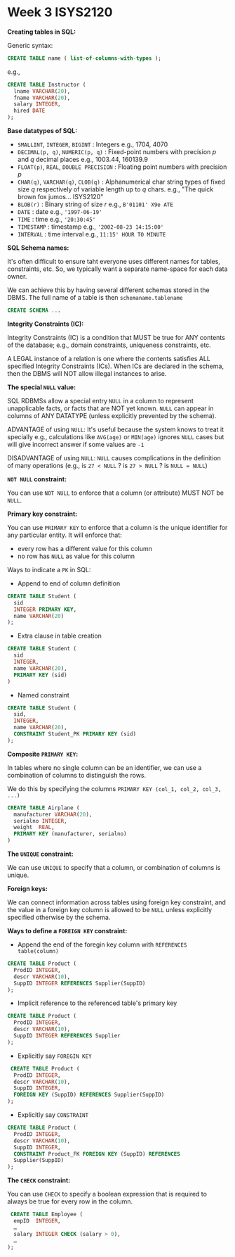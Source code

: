 # Week 3 ISYS2120

**Creating tables in SQL:**

Generic syntax:

```sql
CREATE TABLE name ( list-of-columns-with-types );
```

e.g.,

```sql
CREATE TABLE Instructor (
  lname VARCHAR(20),
  fname VARCHAR(20),
  salary INTEGER,
  hired DATE
);
```

**Base datatypes of SQL:**

- `SMALLINT`, `INTEGER`, `BIGINT` : Integers e.g., 1704, 4070
- `DECIMAL(p, q)`, `NUMERIC(p, q)` : Fixed-point numbers with precision $p$ and $q$ decimal places e.g., 1003.44, 160139.9
- `FLOAT(p)`, `REAL`, `DOUBLE PRECISION` : Floating point numbers with precision $p$
- `CHAR(q)`, `VARCHAR(q)`, `CLOB(q)` : Alphanumerical char string types of fixed size $q$ respectively of variable length up to $q$ chars. e.g., "The quick brown fox jumos... ISYS2120"
- `BLOB(r)` : Binary string of size $r$ e.g., `B'01101' X9e ATE`
- `DATE` : date e.g., `'1997-06-19'`
- `TIME` : time e.g., `'20:30:45'`
- `TIMESTAMP` : timestamp e.g., `'2002-08-23 14:15:00'`
- `INTERVAL` : time interval e.g., `11:15' HOUR TO MINUTE`

**SQL Schema names:**

It's often difficult to ensure taht everyone uses different names for tables, constraints, etc. So, we typically want a separate name-space for each data owner. 

We can achieve this by having several different schemas stored in the DBMS. The full name of a table is then `schemaname.tablename`

```sql
CREATE SCHEMA ...
```

**Integrity Constraints (IC):**

Integrity Constraints (IC) is a condition that MUST be true for ANY contents of the database; e.g., domain constraints, uniqueness constraints, etc.

A LEGAL instance of a relation is one where the contents satisfies ALL specified Integrity Constraints (ICs). When ICs are declared in the schema, then the DBMS will NOT allow illegal instances to arise.

**The special `NULL` value:**

SQL RDBMSs allow a special entry `NULL` in a column to represent unapplicable facts, or facts that are NOT yet known. `NULL` can appear in columns of ANY DATATYPE (unless explicitly prevented by the schema).

ADVANTAGE of using `NULL`: It's useful because the system knows to treat it specially e.g., calculations like `AVG(age)` or `MIN(age)` ignores `NULL` cases but will give incorrect answer if some values are `-1`

DISADVANTAGE of using `NULL`: `NULL` causes complications in the definition of many operations (e.g., is `27 < NULL` ? is `27 > NULL` ? is `NULL = NULL`)

**`NOT NULL` constraint:** 

You can use `NOT NULL` to enforce that a column (or attribute) MUST NOT be `NULL`.

**Primary key constraint:**

You can use `PRIMARY KEY` to enforce that a column is the unique identifier for any particular entity. It will enforce that:

- every row has a different value for this column
- no row has `NULL` as value for this column

Ways to indicate a `PK` in SQL:

- Append to end of column definition

```sql
CREATE TABLE Student (
  sid
  INTEGER PRIMARY KEY,
  name VARCHAR(20)
);
```

- Extra clause in table creation

```sql
CREATE TABLE Student (
  sid
  INTEGER, 
  name VARCHAR(20),
  PRIMARY KEY (sid)
)
```

- Named constraint

```sql
CREATE TABLE Student (
  sid,
  INTEGER,
  name VARCHAR(20),
  CONSTRAINT Student_PK PRIMARY KEY (sid)
);
```

**Composite `PRIMARY KEY`:**

In tables where no single column can be an identifier, we can use a combination of columns to distinguish the rows.

We do this by specifying the columns `PRIMARY KEY (col_1, col_2, col_3, ...)`

```sql
CREATE TABLE Airplane (
  manufacturer VARCHAR(20),
  serialno INTEGER, 
  weight  REAL,
  PRIMARY KEY (manufacturer, serialno)
)
```

**The `UNIQUE` constraint:**

We can use `UNIQUE` to specify that a column, or combination of columns is unique.

**Foreign keys:**

We can connect information across tables using foreign key constraint, and the value in a foreign key column is allowed to be `NULL` unless explicitly specified otherwise by the schema.

**Ways to define a `FOREIGN KEY` constraint:**

- Append the end of the foregin key column with `REFERENCES table(column)`

```sql
CREATE TABLE Product (
  ProdID INTEGER, 
  descr VARCHAR(10),
  SuppID INTEGER REFERENCES Supplier(SuppID)
);
```

- Implicit reference to the referenced table's primary key

```sql
CREATE TABLE Product (
  ProdID INTEGER, 
  descr VARCHAR(10),
  SuppID INTEGER REFERENCES Supplier
);
```

- Explicitly say `FOREGIN KEY`

```sql
 CREATE TABLE Product (
  ProdID INTEGER,
  descr VARCHAR(10),
  SuppID INTEGER,
  FOREIGN KEY (SuppID) REFERENCES Supplier(SuppID)
);
```

- Explicitly say `CONSTRAINT`

```sql
CREATE TABLE Product (
  ProdID INTEGER,
  descr VARCHAR(10),
  SuppID INTEGER,
  CONSTRAINT Product_FK FOREIGN KEY (SuppID) REFERENCES 
  Supplier(SuppID)
);
```

**The `CHECK` constraint:**

You can use `CHECK` to specify a boolean expression that is required to always be true for every row in the column.

```sql
 CREATE TABLE Employee (
  empID  INTEGER,
  …
  salary INTEGER CHECK (salary > 0),
  …
);
```

